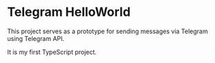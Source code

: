# Telegram HelloWorld

This project serves as a prototype for sending messages via Telegram using Telegram API.

It is my first TypeScript project.
